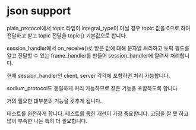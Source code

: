 # json support 

plain_protocol에서 topic 타잎이 integral_type이 아닐 경우 
topic 값을 0으로 하여 전달하고 받고 topic 전달을 topic{} 기본값으로 
합니다. 

session_handler에서 on_receive()로 받은 값에 대해 문자열 처리하고 
토픽 필드를 알고 전달할 수 있는 frame_handler를 만들어 
session_handler에 알려서 처리합니다.

현재 session_handler인 client, server 각각에 포함하면 처리 가능합니다. 

sodium_protocol도 동일하게 처리 가능하므로 같은 기능을 포함하도록 합니다. 

거의 필요한 대부분의 기능을 갖추게 됩니다. 

테스트를 완전하게 합니다. 테스트를 통한 개선이 가장 중요합니다. 
코딩을 잘 못 하고 많이 부족한 나는 특히 더 필요합니다. 


